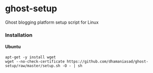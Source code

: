 ghost-setup
===========

Ghost blogging platform setup script for Linux

### Installation

#### Ubuntu

    apt-get -y install wget
    wget --no-check-certificate https://github.com/dhamaniasad/ghost-setup/raw/master/setup.sh -O - | sh
